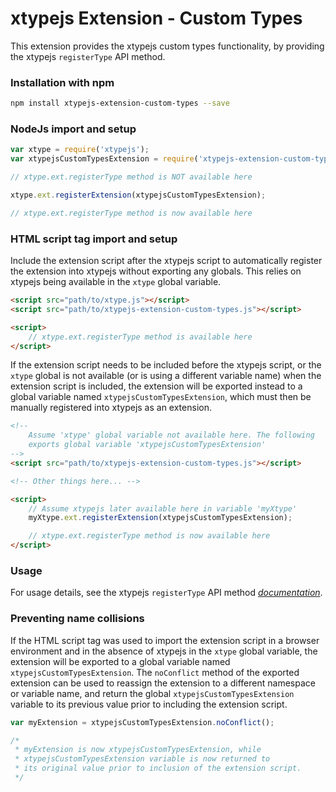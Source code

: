# xtypejs Extension - Custom Types

This extension provides the xtypejs custom types functionality, by providing the xtypejs `registerType` API method.

### Installation with npm

```sh
npm install xtypejs-extension-custom-types --save
```

### NodeJs import and setup

```js
var xtype = require('xtypejs');
var xtypejsCustomTypesExtension = require('xtypejs-extension-custom-types');

// xtype.ext.registerType method is NOT available here

xtype.ext.registerExtension(xtypejsCustomTypesExtension);

// xtype.ext.registerType method is now available here
```

### HTML script tag import and setup

 Include the extension script after the xtypejs script to automatically register the extension into xtypejs without exporting any globals. This relies on xtypejs being available in the `xtype` global variable.

```html
<script src="path/to/xtype.js"></script>
<script src="path/to/xtypejs-extension-custom-types.js"></script>

<script>
    // xtype.ext.registerType method is available here
</script>
```

If the extension script needs to be included before the xtypejs script, or the `xtype` global is not available (or is using a different variable name) when the extension script is included, the extension will be exported instead to a global variable named `xtypejsCustomTypesExtension`, which must then be manually registered into xtypejs as an extension.

```html
<!--
    Assume 'xtype' global variable not available here. The following
    exports global variable 'xtypejsCustomTypesExtension'
-->
<script src="path/to/xtypejs-extension-custom-types.js"></script>

<!-- Other things here... -->

<script>
    // Assume xtypejs later available here in variable 'myXtype'
    myXtype.ext.registerExtension(xtypejsCustomTypesExtension);

    // xtype.ext.registerType method is now available here
</script>
```

### Usage

For usage details, see the xtypejs `registerType` API method *[documentation](https://xtype.js.org/api/registerType)*.

### Preventing name collisions

If the HTML script tag was used to import the extension script in a browser environment and in the absence of xtypejs in the `xtype` global variable, the extension will be exported to a global variable named `xtypejsCustomTypesExtension`. The `noConflict` method of the exported extension can be used to reassign the extension to a different namespace or variable name, and return the global `xtypejsCustomTypesExtension` variable to its previous value prior to including the extension script.

```js
var myExtension = xtypejsCustomTypesExtension.noConflict();

/*
 * myExtension is now xtypejsCustomTypesExtension, while 
 * xtypejsCustomTypesExtension variable is now returned to
 * its original value prior to inclusion of the extension script.
 */ 
```